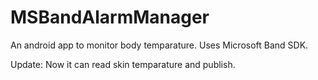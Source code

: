# MSBandAlarmManager
An android app to monitor body temparature. Uses Microsoft Band SDK.

Update:
Now it can read skin temparature and publish.
